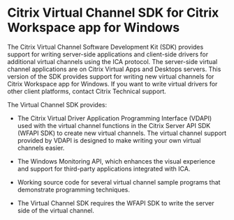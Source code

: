 # Citrix Virtual Channel SDK for Citrix Workspace app for Windows

The Citrix Virtual Channel Software Development Kit (SDK) provides
support for writing server-side applications and client-side drivers for
additional virtual channels using the ICA protocol. The server-side
virtual channel applications are on Citrix Virtual Apps and Desktops servers. This
version of the SDK provides support for writing new virtual channels for
Citrix Workspace app for Windows. If you want to write virtual drivers for other
client platforms, contact Citrix Technical support.

The Virtual Channel SDK provides:

-  The Citrix Virtual Driver Application Programming Interface (VDAPI) used with the virtual channel functions in the Citrix Server API SDK (WFAPI SDK) to create new virtual channels. The virtual channel support provided by VDAPI is designed to make writing your own virtual channels easier.

-  The Windows Monitoring API, which enhances the visual experience and support for third-party applications integrated with ICA.

-  Working source code for several virtual channel sample programs that demonstrate programming techniques.

-  The Virtual Channel SDK requires the WFAPI SDK to write the server side of the virtual channel.
